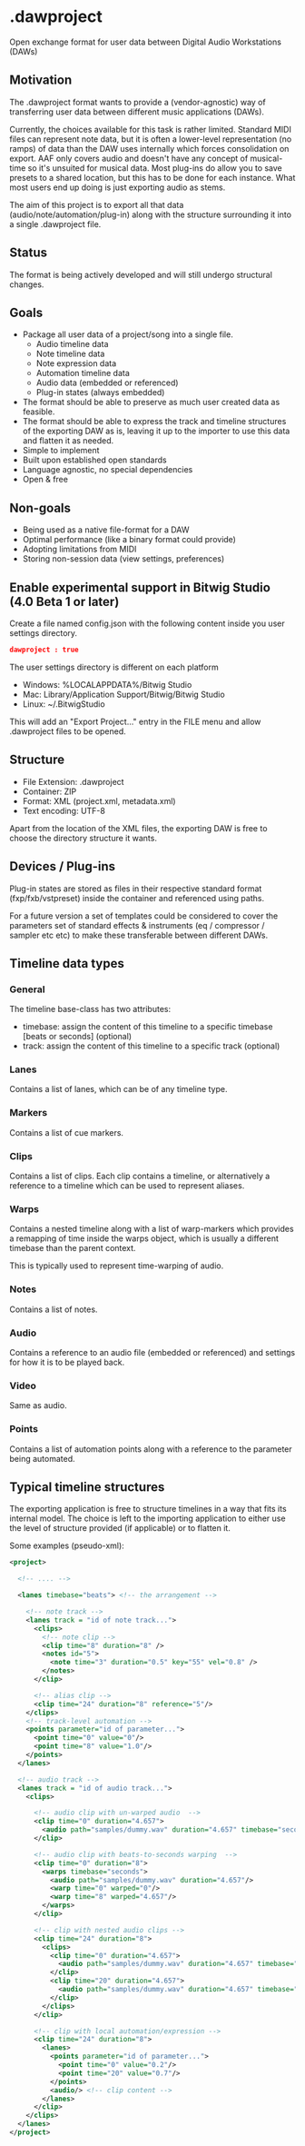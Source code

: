 # .dawproject

Open exchange format for user data between Digital Audio Workstations (DAWs)

## Motivation

The .dawproject format wants to provide a (vendor-agnostic) way of transferring user data between different music applications (DAWs).

Currently, the choices available for this task is rather limited.
Standard MIDI files can represent note data, but it is often a lower-level representation (no ramps) of data than the DAW uses internally which forces consolidation on export. AAF only covers audio and doesn't have any concept of musical-time so it's unsuited for musical data. Most plug-ins do allow you to save presets to a shared location, but this has to be done for each instance. What most users end up doing is just exporting audio as stems.

The aim of this project is to export all that data (audio/note/automation/plug-in) along with the structure surrounding it into a single .dawproject file.

## Status

The format is being actively developed and will still undergo structural changes. 

## Goals

* Package all user data of a project/song into a single file.
  * Audio timeline data
  * Note timeline data
  * Note expression data
  * Automation timeline data
  * Audio data (embedded or referenced)
  * Plug-in states (always embedded)
* The format should be able to preserve as much user created data as feasible.
* The format should be able to express the track and timeline structures of the exporting DAW as is, leaving it up to the importer to use this data and flatten it as needed.
* Simple to implement
* Built upon established open standards
* Language agnostic, no special dependencies
* Open & free

## Non-goals

* Being used as a native file-format for a DAW
* Optimal performance (like a binary format could provide)
* Adopting limitations from MIDI
* Storing non-session data (view settings, preferences)

## Enable experimental support in Bitwig Studio (4.0 Beta 1 or later)

Create a file named config.json with the following content inside you user settings directory.

```json
dawproject : true
```

The user settings directory is different on each platform

* Windows: %LOCALAPPDATA%/Bitwig Studio
* Mac: Library/Application Support/Bitwig/Bitwig Studio
* Linux: ~/.BitwigStudio

This will add an "Export Project..." entry in the FILE menu and allow .dawproject files to be opened.   

## Structure

* File Extension: .dawproject
* Container: ZIP
* Format: XML (project.xml, metadata.xml)
* Text encoding: UTF-8

Apart from the location of the XML files, the exporting DAW is free to choose the directory structure it wants.

## Devices / Plug-ins
Plug-in states are stored as files in their respective standard format (fxp/fxb/vstpreset) inside the container and referenced using paths.

For a future version a set of templates could be considered to cover the parameters set of standard effects & instruments (eq / compressor / sampler etc etc) to make these transferable between different DAWs.

## Timeline data types

### General

The timeline base-class has two attributes:

* timebase: assign the content of this timeline to a specific timebase [beats or seconds] (optional)
* track: assign the content of this timeline to a specific track (optional)

### Lanes
Contains a list of lanes, which can be of any timeline type.

### Markers
Contains a list of cue markers.

### Clips
Contains a list of clips.
Each clip contains a timeline, or alternatively a reference to a timeline which can be used to represent aliases.

### Warps
Contains a nested timeline along with a list of warp-markers which provides a remapping of time inside the warps object, which is usually a different timebase than the parent context.

This is typically used to represent time-warping of audio.

### Notes
Contains a list of notes.

### Audio
Contains a reference to an audio file (embedded or referenced) and settings for how it is to be played back.

### Video
Same as audio.

### Points
Contains a list of automation points along with a reference to the parameter being automated.

## Typical timeline structures

The exporting application is free to structure timelines in a way that fits its internal model.
The choice is left to the importing application to either use the level of structure provided (if applicable) or to flatten it.

Some examples (pseudo-xml):

```xml
<project>

  <!-- .... -->

  <lanes timebase="beats"> <!-- the arrangement -->

    <!-- note track -->
    <lanes track = "id of note track...">
      <clips>
        <!-- note clip -->
        <clip time="8" duration="8" />
        <notes id="5">
          <note time="3" duration="0.5" key="55" vel="0.8" />
        </notes>
      </clip>

      <!-- alias clip -->
      <clip time="24" duration="8" reference="5"/>
    </clips>
    <!-- track-level automation -->
    <points parameter="id of parameter...">
      <point time="0" value="0"/>
      <point time="8" value="1.0"/>
    </points>
  </lanes>

  <!-- audio track -->
  <lanes track = "id of audio track...">
    <clips>

      <!-- audio clip with un-warped audio  -->
      <clip time="0" duration="4.657">
        <audio path="samples/dummy.wav" duration="4.657" timebase="seconds"/>
      </clip>

      <!-- audio clip with beats-to-seconds warping  -->
      <clip time="0" duration="8">
        <warps timebase="seconds">
          <audio path="samples/dummy.wav" duration="4.657"/>
          <warp time="0" warped="0"/>
          <warp time="8" warped="4.657"/>
        </warps>
      </clip>

      <!-- clip with nested audio clips -->
      <clip time="24" duration="8">
        <clips>
          <clip time="0" duration="4.657">
            <audio path="samples/dummy.wav" duration="4.657" timebase="seconds"/>
          </clip>
          <clip time="20" duration="4.657">
            <audio path="samples/dummy.wav" duration="4.657" timebase="seconds"/>
          </clip>
        </clips>
      </clip>

      <!-- clip with local automation/expression -->
      <clip time="24" duration="8">
        <lanes>
          <points parameter="id of parameter...">
            <point time="0" value="0.2"/>
            <point time="20" value="0.7"/>
          </points>
          <audio/> <!-- clip content -->
        </lanes>
      </clip>
    </clips>
  </lanes>
</project>
```
